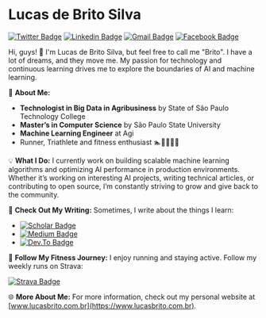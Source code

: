 # Lucas de Brito Silva

[![Twitter Badge](https://img.shields.io/badge/Twitter-@Lucs1590-red?style=flat-square&labelColor=gray&logo=X&logoColor=black&link=https://twitter.com/Lucs1590)](https://twitter.com/Lucs1590)
[![Linkedin Badge](https://img.shields.io/badge/Linkdin-Lucas%20Brito-red?style=flat-square&labelColor=gray&logo=Linkedin&logoColor=black&link=https://www.linkedin.com/in/lucas-brito100/)](https://www.linkedin.com/in/lucas-brito100/)
[![Gmail Badge](https://img.shields.io/badge/Mail-lucasbsilva29@gmail.com-red?style=flat-square&logo=Gmail&logoColor=black&link=mailto:lucasbsilva29@gmail.com)](mailto:lucasbsilva29@gmail.com)
[![Facebook Badge](https://img.shields.io/badge/Facebook-lucas.brito.100-red?style=flat-square&labelColor=gray&logo=facebook&logoColor=black&link=https://www.facebook.com/lucas.brito.100)](https://www.facebook.com/lucas.brito.100/)

Hi, guys! 👋 I'm Lucas de Brito Silva, but feel free to call me "Brito". I have a lot of dreams, and they move me. My passion for technology and continuous learning drives me to explore the boundaries of AI and machine learning.

🌱 **About Me:**
- **Technologist in Big Data in Agribusiness** by State of São Paulo Technology College
- **Master’s in Computer Science** by São Paulo State University
- **Machine Learning Engineer** at Agi
- Runner, Triathlete and fitness enthusiast 🏊🚴‍♂️🏃‍♂️

💡 **What I Do:**
I currently work on building scalable machine learning algorithms and optimizing AI performance in production environments. Whether it’s working on interesting AI projects, writing technical articles, or contributing to open source, I’m constantly striving to grow and give back to the community.

📝 **Check Out My Writing:**
Sometimes, I write about the things I learn:
 - [![Scholar Badge](https://img.shields.io/badge/Lucas%20de%20Brito%20Silva-red?style=flat-square&labelColor=gray&logo=googlescholar&logoColor=black&link=https://scholar.google.com/citations?user=lwCbcswAAAAJ&hl=pt-BR)](https://scholar.google.com/citations?user=lwCbcswAAAAJ&hl=pt-BR)
 - [![Medium Badge](https://img.shields.io/badge/Medium-@lucasbsilva29-red?style=flat-square&labelColor=gray&logo=medium&logoColor=black&link=https://medium.com/@lucasbsilva29)](https://medium.com/@lucasbsilva29)
 - [![Dev.To Badge](https://img.shields.io/badge/Dev.to-@lucs1590-red?style=flat-square&labelColor=gray&logo=dev.to&logoColor=black&link=https://dev.to/lucs1590)](https://dev.to/lucs1590)

🚴 **Follow My Fitness Journey:**
I enjoy running and staying active. Follow my weekly runs on Strava:

[![Strava Badge](https://img.shields.io/badge/Strava-Lucas%20Brito-red?style=flat-square&labelColor=gray&logo=strava&logoColor=black&link=http://strava.com/athletes/47005114)](http://strava.com/athletes/47005114)

🌐 **More About Me:**
For more information, check out my personal website at [www.lucasbrito.com.br](https://www.lucasbrito.com.br).
